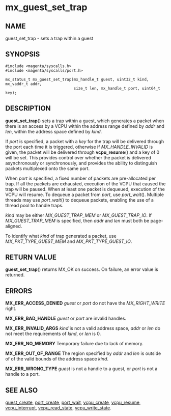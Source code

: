 # mx_guest_set_trap

## NAME

guest_set_trap - sets a trap within a guest

## SYNOPSIS

```
#include <magenta/syscalls.h>
#include <magenta/syscalls/port.h>

mx_status_t mx_guest_set_trap(mx_handle_t guest, uint32_t kind, mx_vaddr_t addr,
                              size_t len, mx_handle_t port, uint64_t key);
```

## DESCRIPTION

**guest_set_trap**() sets a trap within a guest, which generates a packet when
there is an access by a VCPU within the address range defined by *addr* and
*len*, within the address space defined by *kind*.

If *port* is specified, a packet with a *key* for the trap will be delivered
through the port each time it is triggered, otherwise if *MX_HANDLE_INVALID* is
given, the packet will be delivered through **vcpu_resume**() and a key of 0
will be set. This provides control over whether the packet is delivered
asynchronously or synchronously, and provides the ability to distinguish packets
multiplexed onto the same port.

When *port* is specified, a fixed number of packets are pre-allocated per trap.
If all the packets are exhausted, execution of the VCPU that caused the trap
will be paused. When at least one packet is dequeued, execution of the VCPU will
resume. To dequeue a packet from *port*, use *port_wait*(). Multiple threads may
use *port_wait*() to dequeue packets, enabling the use of a thread pool to
handle traps.

*kind* may be either *MX_GUEST_TRAP_MEM* or *MX_GUEST_TRAP_IO*. If
*MX_GUEST_TRAP_MEM* is specified, then *addr* and *len* must both be
page-aligned.

To identify what *kind* of trap generated a packet, use *MX_PKT_TYPE_GUEST_MEM*
and *MX_PKT_TYPE_GUEST_IO*.

## RETURN VALUE

**guest_set_trap**() returns MX_OK on success. On failure, an error value is
returned.

## ERRORS

**MX_ERR_ACCESS_DENIED** *guest* or *port* do not have the *MX_RIGHT_WRITE*
right.

**MX_ERR_BAD_HANDLE** *guest* or *port* are invalid handles.

**MX_ERR_INVALID_ARGS** *kind* is not a valid address space, *addr* or *len*
do not meet the requirements of *kind*, or *len* is 0.

**MX_ERR_NO_MEMORY** Temporary failure due to lack of memory.

**MX_ERR_OUT_OF_RANGE** The region specified by *addr* and *len* is outside of
of the valid bounds of the address space *kind*.

**MX_ERR_WRONG_TYPE** *guest* is not a handle to a guest, or *port* is not a
handle to a port.

## SEE ALSO

[guest_create](guest_create.md),
[port_create](port_create.md),
[port_wait](port_wait.md),
[vcpu_create](vcpu_create.md),
[vcpu_resume](vcpu_resume.md),
[vcpu_interrupt](vcpu_interrupt.md),
[vcpu_read_state](vcpu_read_state.md),
[vcpu_write_state](vcpu_write_state.md).
